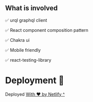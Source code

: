 ## What is involved

✅ urql graphql client

✅ React component composition pattern

✅ Chakra ui

✅ Mobile friendly

✅ react-testing-library

# Deployment 🚀

Deployed [With ❤️ by Netlify ^](https://apra-2022.netlify.app/)
